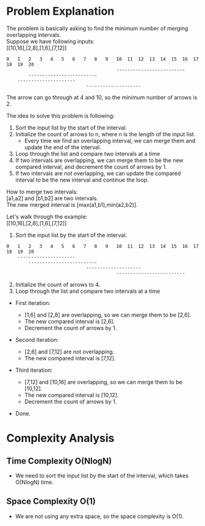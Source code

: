 # Problem Explanation

The problem is basically asking to find the minimum number of merging overlapping intervals.<br>
Suppose we have following inputs:<br>
[[10,16],[2,8],[1,6],[7,12]]<br>
```
0   1   2   3   4   5   6   7   8   9   10  11  12  13  14  15  16  17  18  19  20
                                        -------------------------
        -------------------------
    ---------------------
                             --------------------
```
The arrow can go through at 4 and 10, so the minimum number of arrows is 2.<br>

The idea to solve this problem is following:<br>
1. Sort the input list by the start of the interval.
2. Initialize the count of arrows to n, where n is the length of the input list.
   - Every time we find an overlapping interval, we can merge them and update the end of the interval.
2. Loop through the list and compare two intervals at a time
3. If two intervals are overlapping, we can merge them to be the new compared interval, and decrement the count of arrows by 1.
4. If two intervals are not overlapping, we can update the compared interval to be the new interval and continue the loop.

How to merge two intervals:<br>
[a1,a2] and [b1,b2] are two intervals.<br>
The new merged interval is [max(a1,b1),min(a2,b2)].<br>

Let's walk through the example:<br>
[[10,16],[2,8],[1,6],[7,12]]<br>
1. Sort the input list by the start of the interval.<br>
```
0   1   2   3   4   5   6   7   8   9   10  11  12  13  14  15  16  17  18  19  20
    ---------------------
        -------------------------
                             --------------------
                                        -------------------------
```
2. Initialize the count of arrows to 4.<br>
3. Loop through the list and compare two intervals at a time<br>

- First iteration:<br>
    - [1,6] and [2,8] are overlapping, so we can merge them to be [2,6].<br>
    - The new compared interval is [2,6].<br>
    - Decrement the count of arrows by 1.<br>

- Second iteration:<br>
    - [2,6] and [7,12] are not overlapping.<br>
    - The new compared interval is [7,12].<br>

- Third iteration:<br>
    - [7,12] and [10,16] are overlapping, so we can merge them to be [10,12].<br>
    - The new compared interval is [10,12].<br>
    - Decrement the count of arrows by 1.<br>

- Done.<br>

# Complexity Analysis
## Time Complexity O(NlogN)
- We need to sort the input list by the start of the interval, which takes O(NlogN) time.

## Space Complexity O(1)
- We are not using any extra space, so the space complexity is O(1).